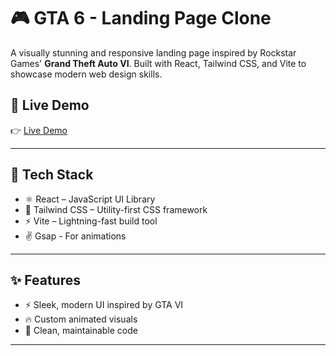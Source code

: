 # 🎮 GTA 6 - Landing Page Clone

A visually stunning and responsive landing page inspired by Rockstar Games' **Grand Theft Auto VI**. Built with React, Tailwind CSS, and Vite to showcase modern web design skills.

## 🚀 Live Demo

👉 [Live Demo](https://your-deployed-site-link.com)  


---

## 🧪 Tech Stack

- ⚛️ React – JavaScript UI Library  
- 🎨 Tailwind CSS – Utility-first CSS framework  
- ⚡ Vite – Lightning-fast build tool  
- ✌️ Gsap - For animations

---

## ✨ Features

- ⚡ Sleek, modern UI inspired by GTA VI  
- 🔥 Custom animated visuals  
- 🧼 Clean, maintainable code  

---

